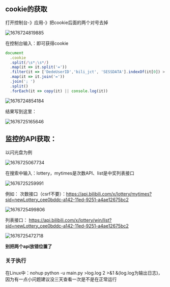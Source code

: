 ## cookie的获取

打开控制台-》应用-》把cookie后面的两个对号去掉

![1676724819885](%E7%AC%94%E8%AE%B0/img/1676724819885.png)

在控制台输入：即可获得cookie

```javascript
document
  .cookie
  .split(/\s*;\s*/)
  .map(it => it.split('='))
  .filter(it => ['DedeUserID','bili_jct', 'SESSDATA'].indexOf(it[0]) > -1)
  .map(it => it.join('='))
  .join('; ')
  .split()
  .forEach(it => copy(it) || console.log(it))
```

![1676724854184](%E7%AC%94%E8%AE%B0/img/1676724854184.png)

结果写到这里：

![1676725165646](%E7%AC%94%E8%AE%B0/img/1676725165646.png)

## 监控的API获取：

以闪光盘为例

![1676725067734](%E7%AC%94%E8%AE%B0/img/1676725067734.png)

在搜索中输入：lottery，mytimes是次数API、list是中奖列表接口

![1676725259991](%E7%AC%94%E8%AE%B0/img/1676725259991.png)

例如： 次数接口（csrf不要）：https://api.bilibili.com/x/lottery/mytimes?sid=newLottery_cee0bddc-a142-11ed-9251-a4ae12675bc2 

![1676725499806](%E7%AC%94%E8%AE%B0/img/1676725499806.png)

列表接口： https://api.bilibili.com/x/lottery/win/list?sid=newLottery_cee0bddc-a142-11ed-9251-a4ae12675bc2

![1676725472718](%E7%AC%94%E8%AE%B0/img/1676725472718.png) 

**别把两个api放错位置了**



### 关于执行

在Linux中：nohup python -u main.py >log.log 2 >&1 &(log.log为输出日志)，因为有一点小问题建议没三天查看一次是不是在正常运行